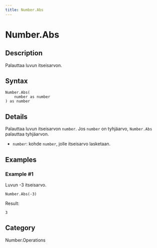 ```yaml
---
title: Number.Abs
---
```


# Number.Abs


## Description

Palauttaa luvun itseisarvon.


## Syntax

```powerquery
Number.Abs(
    number as number
) as number
```


## Details

Palauttaa luvun itseisarvon <code>number</code>. Jos <code>number</code> on tyhjäarvo, <code>Number.Abs</code> palauttaa tyhjäarvon.    <ul>        <li><code>number</code>: kohde <code>number</code>, jolle itseisarvo lasketaan.</li>      </ul>


## Examples

### Example #1 
Luvun -3 itseisarvo.
```powerquery
Number.Abs(-3)
```

Result: 
```powerquery
3
```




## Category
Number.Operations
